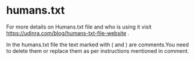 humans.txt
==========

For more details on Humans.txt file and who is using it visit https://udinra.com/blog/humans-txt-file-website .

In the humans.txt file the text marked with ( and ) are comments.You need to delete them or replace them as per instructions mentioned in comment.
